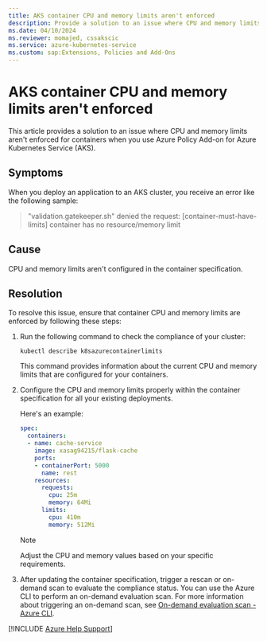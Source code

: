 ```yaml
---
title: AKS container CPU and memory limits aren't enforced
description: Provide a solution to an issue where CPU and memory limits aren't enforced for AKS containers.
ms.date: 04/10/2024
ms.reviewer: momajed, cssakscic
ms.service: azure-kubernetes-service
ms.custom: sap:Extensions, Policies and Add-Ons
---
```

# AKS container CPU and memory limits aren't enforced

This article provides a solution to an issue where CPU and memory limits aren't enforced for containers when you use Azure Policy Add-on for Azure Kubernetes Service (AKS).

## Symptoms

When you deploy an application to an AKS cluster, you receive an error like the following sample:

> "validation.gatekeeper.sh" denied the request: [container-must-have-limits] container <name> has no resource/memory limit

## Cause

CPU and memory limits aren't configured in the container specification.

## Resolution

To resolve this issue, ensure that container CPU and memory limits are enforced by following these steps:

1. Run the following command to check the compliance of your cluster: 

    ```console
    kubectl describe k8sazurecontainerlimits 
    ```
    
    This command provides information about the current CPU and memory limits that are configured for your containers. 

2. Configure the CPU and memory limits properly within the container specification for all your existing deployments.

  	Here's an example: 

    ```yaml
    spec: 
      containers: 
      - name: cache-service 
        image: xasag94215/flask-cache 
        ports: 
        - containerPort: 5000 
          name: rest 
        resources: 
          requests: 
            cpu: 25m 
            memory: 64Mi 
          limits: 
            cpu: 410m 
            memory: 512Mi 
     ```

      > [!NOTE]
      > Adjust the CPU and memory values based on your specific requirements. 

3. After updating the container specification, trigger a rescan or on-demand scan to evaluate the compliance status. You can use the Azure CLI to perform an on-demand evaluation scan. For more information about triggering an on-demand scan, see [On-demand evaluation scan - Azure CLI](/azure/governance/policy/how-to/get-compliance-data#on-demand-evaluation-scan---azure-cli). 

[!INCLUDE [Azure Help Support](../../includes/azure-help-support.md)]
